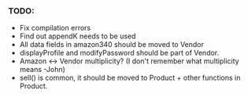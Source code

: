 ### TODO:

- Fix compilation errors
- Find out appendK needs to be used
- All data fields in amazon340 should be moved to Vendor
- displayProfile and modifyPassword should be part of Vendor.
- Amazon <-> Vendor multiplicity? (I don't remember what multiplicity means -John)
- sell() is common, it should be moved to Product + other functions in Product. 
